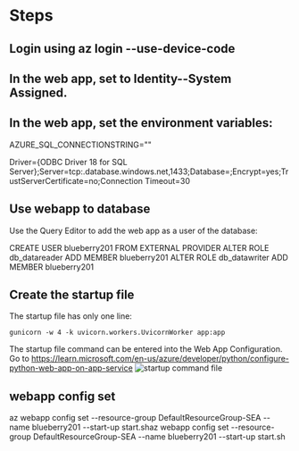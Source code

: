# Steps

## Login using az login --use-device-code

## In the web app, set to Identity--System Assigned.

## In the web app, set the environment variables:

AZURE_SQL_CONNECTIONSTRING="<connection-string>"

Driver={ODBC Driver 18 for SQL Server};Server=tcp:<database-server-name>.database.windows.net,1433;Database=<database-name>;Encrypt=yes;TrustServerCertificate=no;Connection Timeout=30

## Use webapp to database
Use the Query Editor to add the web app as a user of the database:

CREATE USER blueberry201 FROM EXTERNAL PROVIDER
ALTER ROLE db_datareader ADD MEMBER blueberry201
ALTER ROLE db_datawriter ADD MEMBER blueberry201

## Create the startup file

The startup file has only one line:

```gunicorn -w 4 -k uvicorn.workers.UvicornWorker app:app```

The startup file command can be entered into the Web App Configuration. Go to https://learn.microsoft.com/en-us/azure/developer/python/configure-python-web-app-on-app-service
![startup command file](startup-file.png)

## webapp **config** set
az webapp config set --resource-group DefaultResourceGroup-SEA --name blueberry201 --start-up start.shaz webapp config set --resource-group DefaultResourceGroup-SEA --name blueberry201 --start-up start.sh

